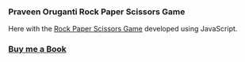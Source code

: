 ### Praveen Oruganti Rock Paper Scissors Game

Here with the [Rock Paper Scissors Game](https://praveenorugantitech.github.io/praveenorugantitech-javascript/0_Projects/praveenorugantitech-rock-paper-scissors) developed using JavaScript.

### [Buy me a Book](https://www.buymeacoffee.com/praveenoruganti)


